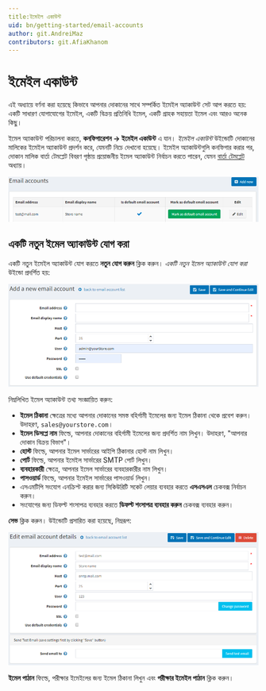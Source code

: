 ```yaml
---
title:ইমেইল একাউন্ট
uid: bn/getting-started/email-accounts
author: git.AndreiMaz
contributors: git.AfiaKhanom
---
```


# ইমেইল একাউন্ট

এই অধ্যায়ে বর্ণনা করা হয়েছে কিভাবে আপনার দোকানের সাথে সম্পর্কিত ইমেইল অ্যাকাউন্ট সেট আপ করতে হয়: একটি সাধারণ যোগাযোগের ইমেইল, একটি বিক্রয় প্রতিনিধি ইমেল, একটি গ্রাহক সহায়তা ইমেল এবং আরও অনেক কিছু।

ইমেল অ্যাকাউন্ট পরিচালনা করতে, **কনফিগারেশন → ইমেইল একাউন্ট** এ যান। *ইমেইল একাউন্ট* উইন্ডোটি দোকানের মালিকের ইমেইল অ্যাকাউন্ট প্রদর্শন করে, যেমনটি নিচে দেখানো হয়েছে। ইমেইল অ্যাকাউন্টগুলি কনফিগার করার পর, দোকান মালিক বার্তা টেমপ্লেট বিবরণ পৃষ্ঠায় প্রয়োজনীয় ইমেল অ্যাকাউন্ট নির্বাচন করতে পারেন, যেমন [বার্তা টেমপ্লেট](xref:en/running-your-store/content-management/message-templates) অধ্যায়।

![ইমেইল একাউন্ট](_static/email-accounts/email-accounts.png)

## একটি নতুন ইমেল অ্যাকাউন্ট যোগ করা

একটি নতুন ইমেইল অ্যাকাউন্ট যোগ করতে **নতুন যোগ করুন** ক্লিক করুন। *একটি নতুন ইমেল অ্যাকাউন্ট যোগ করা* উইন্ডো প্রদর্শিত হয়:

![একটি নতুন ইমেল অ্যাকাউন্ট যোগ করা](_static/email-accounts/email-accounts-add-new.png)

নিম্নলিখিত ইমেল অ্যাকাউন্ট তথ্য সংজ্ঞায়িত করুন:

* **ইমেল ঠিকানা** ক্ষেত্রের মধ্যে আপনার দোকানের সমস্ত বহির্গামী ইমেলের জন্য ইমেল ঠিকানা থেকে প্রবেশ করুন। উদাহরণ, `sales@yourstore.com`।
* **ইমেল ডিসপ্লে নাম** ফিল্ডে, আপনার দোকানের বহির্গামী ইমেলের জন্য প্রদর্শিত নাম লিখুন। উদাহরণ, "আপনার দোকান বিক্রয় বিভাগ"।
* **হোস্ট** ফিল্ডে, আপনার ইমেল সার্ভারের আইপি ঠিকানার হোস্ট নাম লিখুন।
* **পোর্ট** ফিল্ডে, আপনার ইমেইল সার্ভারের SMTP পোর্ট লিখুন।
* **ব্যবহারকারী** ক্ষেত্রে, আপনার ইমেল সার্ভারের ব্যবহারকারীর নাম লিখুন।
* **পাসওয়ার্ড** ফিল্ডে, আপনার ইমেইল সার্ভারের পাসওয়ার্ড লিখুন।
* এসএমটিপি সংযোগ এনক্রিপ্ট করার জন্য সিকিউরিটি সকেট লেয়ার ব্যবহার করতে **এসএসএল** চেকবক্স নির্বাচন করুন।
* সংযোগের জন্য ডিফল্ট শংসাপত্র ব্যবহার করতে **ডিফল্ট শংসাপত্র ব্যবহার করুন** চেকবক্স ব্যবহার করুন।

**সেভ** ক্লিক করুন। উইন্ডোটি প্রসারিত করা হয়েছে, নিম্নরূপ:

![ইমেইল অ্যাকাউন্ট - বিস্তারিত](_static/email-accounts/email-accounts-details.png)

**ইমেল পাঠান** ফিল্ডে, পরীক্ষার ইমেইলের জন্য ইমেল ঠিকানা লিখুন এবং **পরীক্ষার ইমেইল পাঠান** ক্লিক করুন।
